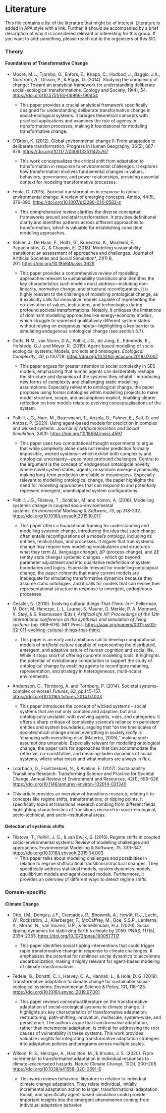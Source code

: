 # Literature
This file contains a list of the literature that might be of interest. Literature is added in APA style with a link. Further, it should be accompanied by a brief description of why it is considered relevant or interesting for this group.
If you want to add something, please reach out to the organisers of this SIG.

### Theory
#### Foundations of Transformative Change
* Moore, M.L., Tjornbo, O., Enfors, E., Knapp, C., Hodbod, J., Baggio, J.A., Norström, A., Olsson, P., & Biggs, D. (2014). Studying the complexity of change: Toward an analytical framework for understanding deliberate social-ecological transformations. Ecology and Society, 19(4), 54. https://doi.org/10.5751/ES-06966-190454
  * This paper provides a crucial analytical framework specifically designed for understanding deliberate transformative change in social-ecological systems. It bridges theoretical concepts with practical applications and examines the role of agency in transformation processes, making it foundational for modeling transformative change.

* O'Brien, K. (2012). Global environmental change II: From adaptation to deliberate transformation. Progress in Human Geography, 36(5), 667-676. https://doi.org/10.1177/0309132511425767
  * This work conceptualizes the critical shift from adaptation to transformation in response to environmental challenges. It explores how transformation involves fundamental changes in values, behaviors, governance, and power relationships, providing essential context for modeling transformative processes.

* Feola, G. (2015). Societal transformation in response to global environmental change: A review of emerging concepts. Ambio, 44(5), 376-390. https://doi.org/10.1007/s13280-014-0582-z
  * This comprehensive review clarifies the diverse conceptual frameworks around societal transformation. It provides definitional clarity and identifies patterns across different approaches to transformation, which is valuable for establishing consistent modeling approaches.

* Köhler, J., De Haan, F., Holtz, G., Kubeczko, K., Moallemi, E., Papachristos, G., & Chappin, E. (2018). Modelling sustainability transitions: an assessment of approaches and challenges. Journal of Artificial Societies and Social Simulation*, 21(1) 8, 201. https://doi.org/10.18564/jasss.3629
  * This paper provides a comprehensive review of modelling approaches relevant to sustainability transitions and identifies the key characteristics such models must address—including non-linearity, normative change, and structural reconfiguration. It is highly relevant to the challenge of modelling ontological change, as it explicitly calls for innovative models capable of representing the co-evolution of values, institutions, and technologies during profound societal transformations. Notably, it critiques the limitations of dominant modelling approaches like energy-economy models, which struggle to represent qualitatively different system states without relying on exogenous inputs—highlighting a key barrier to simulating endogenous ontological change (see section 3.7).

* Gotts, N.M., van Voorn, G.A., Polhill, J.G., de Jong, E., Edmonds, B., Hofstede, G.J. and Meyer, R. (2019). Agent-based modelling of socio-ecological systems: Models, projects and ontologies. *Ecological Complexity*, *40*, p.100728. https://doi.org/10.1016/j.ecocom.2018.07.007
  * This paper argues for greater attention to social complexity in SES models, emphasizing that human agents can deliberately reshape the structure and dynamics of the systems they inhabit - introducing new forms of complexity and challenging static modelling assumptions. Especially relevant to ontological change, the paper proposes using formal ontologies within modelling projects to make model structure, scope, and assumptions explicit, enabling clearer reflection on how models relate to evolving conceptualisations of the system.

* Polhill, J.G., Hare, M., Bauermann, T., Anzola, D., Palmer, E., Salt, D. and Antosz, P. (2021). Using agent-based models for prediction in complex and wicked systems. *Journal of Artificial Societies and Social Simulation*, *24*(3). https://doi.org/10.18564/jasss.4597
  * This paper uses two computational thought experiments to argue that while complexity alone does not render prediction formally impossible, wicked systems—which exhibit both complexity and ontological uncertainty—pose more profound challenges. Central to the argument is the concept of endogenous ontological novelty, where novel system states, agents, or symbols emerge dynamically, making long-term prediction unreliable or meaningless. Especially relevant to modelling ontological change, the paper highlights the need for modelling approaches that can respond to and potentially represent emergent, unanticipated system configurations.

* Polhill, J.G., Filatova, T., Schlüter, M. and Voinov, A. (2016). Modelling systemic change in coupled socio-environmental systems. *Environmental Modelling & Software*, *75*, pp.318-332. https://doi.org/10.1016/j.envsoft.2015.10.017
  * This paper offers a foundational framing for understanding and modelling systemic change, introducing the idea that such change often entails reconfigurations of a model’s ontology, including its entities, relationships, and processes. It argues that true systemic change may require new modelling vocabularies and structures - what they term ΔL (language change), ΔP (process change), and ΔE (entity state change) systemic changes - which go beyond parameter adjustment and into qualitative redefinition of system boundaries and logics. Especially relevant for modelling ontological change, the paper contends that many current models are inadequate for simulating transformative dynamics because they assume static ontologies, and it calls for models that can evolve their representational structure in response to emergent, endogenous processes.

* Gessler, N. (2010). Evolving cultural things-That-Think. *In* H. Fellerman, M. Dörr, M. Hanczyc, L. L. Laurse, S. Maurer, D. Merkle, P. A. Monnard, K. Støy, & S. Rasmussen (Eds.), *Artificial life XII: Proceedings of the 12th international conference on the synthesis and simulation of living systems* (pp. 669–676). MIT Press. https://aaai.org/papers/0011-ss03-02-011-evolving-cultural-things-that-think/
  * This paper is an early and ambitious call to develop computational models of *artificial culture* capable of representing the distributed, emergent, and adaptive nature of human cognition and social life. While it stops short of offering concrete modelling tools, it highlights the potential of evolutionary computation to support the study of ontological change by enabling agents to reconfigure meaning, representation, and strategy in heterogeneous, multi-scalar environments.
 
* Andersson, C., Törnberg, A. and Törnberg, P. (2014). Societal systems–complex or worse? *Futures*, *63*, pp.145-157. https://doi.org/10.1016/j.futures.2014.07.003
  * This paper introduces the concept of wicked systems - social systems that are not only complex and adaptive, but also ontologically unstable, with evolving agents, rules, and categories. It offers a sharp critique of complexity science’s reliance on persistent entities and system boundaries, arguing that “on the time scales of sociotechnical change almost everything in society *really is* ‘changing with everything else’ (Malerba, 2005),” making such assumptions untenable. Especially relevant for modelling ontological change, the paper calls for approaches that can accommodate the reflexive, co-constitutive, and meaning-laden dynamics of social systems, where what exists and what matters are always in flux.

* Loorbach, D., Frantzeskaki, N., & Avelino, F. (2017). Sustainability Transitions Research: Transforming Science and Practice for Societal Change. Annual Review of Environment and Resources, 42(1), 599–626. https://doi.org/10.1146/annurev-environ-102014-021340
 * This article provides an overview of transitions research, relating it to concepts like regime shifts, transformations, or tipping points. It specifically looks at transitions research combing from different fields, highlighting characteristics of transitions research in socio-ecological, socio-technical, and socio-institutional areas.

#### Detection of systemic shifts
* Filatova, T., Polhill, J. G., & van Ewijk, S. (2016). Regime shifts in coupled socio-environmental systems: Review of modelling challenges and approaches. Environmental Modelling & Software, 75, 333–347. <https://doi.org/10.1016/j.envsoft.2015.04.003>
  * This paper talks about modeling challenges and possibilties in relation to regime shifts/critical transitions/structural changes. They specifically address statisical models, system dynamics models, equilibrium models and agent-based models. Furthermore, it provides an overview of different ways to detect regime shifts.


### Domain-specific
#### Climate Change
* Otto, I.M., Donges, J.F., Cremades, R., Bhowmik, A., Hewitt, R.J., Lucht, W., Rockström, J., Allerberger, F., McCaffrey, M., Doe, S.S.P., Lenferna, A., Morán, N., van Vuuren, D.P., & Schellnhuber, H.J. (2020). Social tipping dynamics for stabilizing Earth's climate by 2050. PNAS, 117(5), 2354-2365. https://doi.org/10.1073/pnas.1900577117
  * This paper identifies social tipping interventions that could trigger rapid transformative change in response to climate challenges. It emphasizes the potential for nonlinear social dynamics to accelerate decarbonization, making it highly relevant for agent-based modeling of climate transformations.

* Fedele, G., Donatti, C. I., Harvey, C. A., Hannah, L., & Hole, D. G. (2019). Transformative adaptation to climate change for sustainable social-ecological systems. Environmental Science & Policy, 101, 116–125. https://doi.org/10.1016/j.envsci.2019.07.001
  * This paper reviews conceptual literature on the transformative adaptation of social-ecological systems to climate change. It highlights six key characteristics of transformative adaptation: restructuring, path-shifting, innovation, multiscale, system-wide, and persistence. The authors argue that transformative adaptation, rather than incremental adaptation, is critical for addressing the root causes of vulnerability in these systems. This work provides valuable insights for integrating transformative adaptation strategies into adaptation policies and programs across multiple scales.

* Wilson, R. S., Herziger, A., Hamilton, M., & Brooks, J. S. (2020). From incremental to transformative adaptation in individual responses to climate-exacerbated hazards. Nature Climate Change, 10(3), 200–208. https://doi.org/10.1038/s41558-020-0691-6
  * This work reviews behavioral literature in relation to individual climate change adaptation. They relate individual, initially incremental adaptation action to larger, transformational adaptation. Social, and specifically agent-based simulation could provide important insights into the emergent phenomenon coming from individual adaptation behavior.


